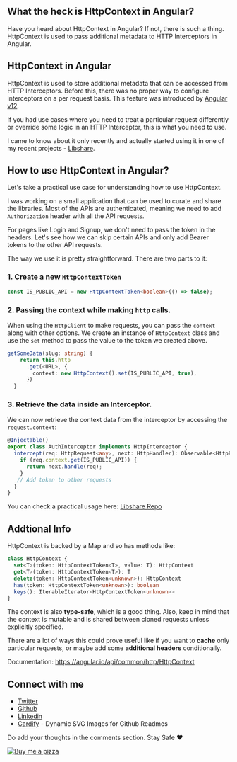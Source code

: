 ## What the heck is HttpContext in Angular?

Have you heard about HttpContext in Angular? If not, there is such a thing. HttpContext is used to pass additional metadata to HTTP Interceptors in Angular. 

## HttpContext in Angular

HttpContext is used to store additional metadata that can be accessed from HTTP Interceptors. Before this, there was no proper way to configure interceptors on a per request basis. This feature was introduced by [Angular v12](https://github.com/angular/angular/pull/25751).

If you had use cases where you need to treat a particular request differently or override some logic in an HTTP Interceptor, this is what you need to use. 

I came to know about it only recently and actually started using it in one of my recent projects - [Libshare](https://github.com/adisreyaj/libshare/blob/2e2a41ab46e942fbe5b47e7c60fdf7dea870e3a8/src/app/core/interceptors/auth.interceptor.ts#L12). 

## How to use HttpContext in Angular?
Let's take a practical use case for understanding how to use HttpContext.

 I was working on a small application that can be used to curate and share the libraries. Most of the APIs are authenticated, meaning we need to add `Authorization` header with all the API requests.

For pages like Login and Signup, we don't need to pass the token in the headers. Let's see how we can skip certain APIs and only add Bearer tokens to the other API requests.

The way we use it is pretty straightforward. There are two parts to it:
### 1. Create a new `HttpContextToken`
```ts
const IS_PUBLIC_API = new HttpContextToken<boolean>(() => false);
```
### 2. Passing the context while making `http` calls.

When using the `HttpClient` to make requests, you can pass the `context` along with other options.
We create an instance of `HttpContext` class and use the `set` method to pass the value to the token we created above.

```ts
getSomeData(slug: string) {
    return this.http
      .get(<URL>, {
        context: new HttpContext().set(IS_PUBLIC_API, true),
      })
  }
```
### 3. Retrieve the data inside an Interceptor.
We can now retrieve the context data from the interceptor by accessing the `request.context`:
```ts
@Injectable()
export class AuthInterceptor implements HttpInterceptor {
  intercept(req: HttpRequest<any>, next: HttpHandler): Observable<HttpEvent<any>> {
    if (req.context.get(IS_PUBLIC_API)) {
      return next.handle(req);
    }
   // Add token to other requests
  }
}
```
You can check a practical usage here: [Libshare Repo](https://github.com/adisreyaj/libshare/blob/main/src/app/core/interceptors/auth.interceptor.ts)

## Addtional Info

HttpContext is backed by a Map and so has methods like:
```ts
class HttpContext {
  set<T>(token: HttpContextToken<T>, value: T): HttpContext
  get<T>(token: HttpContextToken<T>): T
  delete(token: HttpContextToken<unknown>): HttpContext
  has(token: HttpContextToken<unknown>): boolean
  keys(): IterableIterator<HttpContextToken<unknown>>
}
```
The context is also **type-safe**, which is a good thing.
Also, keep in mind that the context is mutable and is shared between cloned requests unless explicitly specified.

There are a lot of ways this could prove useful like if you want to **cache** only particular requests, or maybe add some **additional headers** conditionally. 

Documentation: https://angular.io/api/common/http/HttpContext

## Connect with me

- [Twitter](https://twitter.com/AdiSreyaj)
- [Github](https://github.com/adisreyaj)
- [Linkedin](https://www.linkedin.com/in/adithyasreyaj/)
- [Cardify](https://cardify.adi.so) - Dynamic SVG Images for Github Readmes


Do add your thoughts in the comments section.
Stay Safe ❤️

[![Buy me a pizza](https://cdn.hashnode.com/res/hashnode/image/upload/v1639498527478/IA3aJ9R0J.png)](https://www.buymeacoffee.com/adisreyaj)
